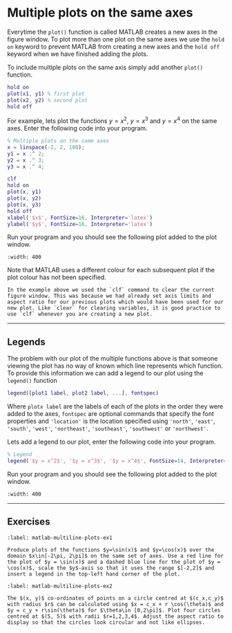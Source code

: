 # Multiple plots on the same axes

Everytime the `plot()` function is called MATLAB creates a new axes in the figure window. To plot more than one plot on the same axes we use the `hold on` keyword to prevent MATLAB from creating a new axes and the `hold off` keyword when we have finished adding the plots.

To include multiple plots on the same axis simply add another `plot()` function.

```matlab
hold on
plot(x1, y1) % first plot
plot(x2, y2) % second plot
hold off
```

For example, lets plot the functions $y = x^2$, $y = x^3$ and $y = x^4$ on the same axes. Enter the following code into your program.

```matlab
% Multiple plots on the same axes
x = linspace(-2, 2, 100);
y1 = x .^ 2;
y2 = x .^ 3;
y3 = x .^ 4;

clf
hold on
plot(x, y1)
plot(x, y2)
plot(x, y3)
hold off
xlabel('$x$', FontSize=16, Interpreter='latex')
ylabel('$y$', FontSize=16, Interpreter='latex')
```

Run your program and you should see the following plot added to the plot window.

```{figure} ../_images/13_Multiple_plots_1.png
:width: 400
```

Note that MATLAB uses a different colour for each subsequent plot if the plot colour has not been specified.

```{note}
In the example above we used the `clf` command to clear the current figure window. This was because we had already set axis limits and aspect ratio for our previous plots which would have been used for our new plot. Like `clear` for clearing variables, it is good practice to use `clf` whenever you are creating a new plot.
```

---

## Legends

The problem with our plot of the multiple functions above is that someone viewing the plot has no way of known which line represents which function. To provide this information we can add a legend to our plot using the `legend()` function

```matlab
legend([plot1 label, plot2 label, ...], fontspec)
```

Where `plotx label` are the labels of each of the plots in the order they were added to the axes, `fontspec` are optional commands that specify the font properties and `'location'` is the location specified using `'north'`, `'east'`, `'south'`, `'west'`, `'northeast'`, `'southeast'`, `'southwest'` or `'northwest'`.

Lets add a legend to our plot, enter the following code into your program.

```matlab
% Legend
legend('$y = x^2$', '$y = x^3$', '$y = x^4$', FontSize=14, Interpreter='latex', Location='southeast')
```

Run your program and you should see the following plot added to the plot window.

```{figure} ../_images/13_Multiple_plots_2.png
:width: 400
```

---

## Exercises

```{exercise}
:label: matlab-multiline-plots-ex1

Produce plots of the functions $y=\sin(x)$ and $y=\cos(x)$ over the domain $x\in[-2\pi, 2\pi]$ on the same set of axes. Use a red line for the plot of $y = \sin(x)$ and a dashed blue line for the plot of $y = \cos(x)$, scale the $y$-axis so that it uses the range $[-2,2]$ and insert a legend in the top-left hand corner of the plot.
```

```{exercise}
:label: matlab-multiline-plots-ex2

The $(x, y)$ co-ordinates of points on a circle centred at $(c_x,c_y)$ with radius $r$ can be calculated using $x = c_x + r \cos(\theta)$ and $y = c_y + r\sin(\theta)$ for $\theta\in [0,2\pi]$. Plot four circles centred at $(5, 5)$ with radii $r=1,2,3,4$. Adjust the aspect ratio to display so that the circles look circular and not like ellipses.
```
